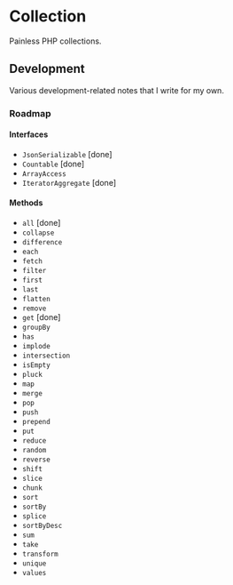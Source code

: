 # Collection

Painless PHP collections.

## Development

Various development-related notes that I write for my own.

### Roadmap

#### Interfaces

+ `JsonSerializable` [done]
+ `Countable` [done]
+ `ArrayAccess`
+ `IteratorAggregate` [done]

#### Methods

+ `all` [done]
+ `collapse`
+ `difference`
+ `each`
+ `fetch`
+ `filter`
+ `first`
+ `last`
+ `flatten`
+ `remove`
+ `get` [done]
+ `groupBy`
+ `has`
+ `implode`
+ `intersection`
+ `isEmpty`
+ `pluck`
+ `map`
+ `merge`
+ `pop`
+ `push`
+ `prepend`
+ `put`
+ `reduce`
+ `random`
+ `reverse`
+ `shift`
+ `slice`
+ `chunk`
+ `sort`
+ `sortBy`
+ `splice`
+ `sortByDesc`
+ `sum`
+ `take`
+ `transform`
+ `unique`
+ `values`
